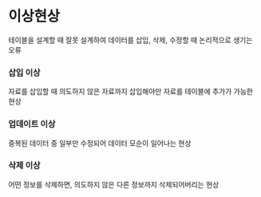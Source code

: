 # 이상현상
테이블을 설계할 때 잘못 설계하여 데이터를 삽입, 삭제, 수정할 때 논리적으로 생기는 오류

### 삽입 이상
자료를 삽입할 때 의도하지 않은 자료까지 삽입해야만 자료를 테이블에 추가가 가능한 현상

### 업데이트 이상
중복된 데이터 중 일부만 수정되어 데이터 모순이 일어나는 현상

### 삭제 이상
어떤 정보를 삭제하면, 의도하지 않은 다른 정보까지 삭제되어버리는 현상